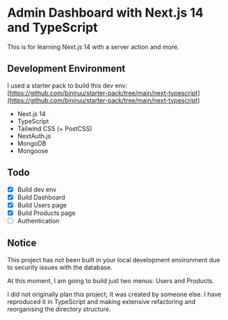 # Admin Dashboard with Next.js 14 and TypeScript

This is for learning Next.js 14 with a server action and more.

## Development Environment

I used a starter pack to build this dev env:
[https://github.com/biniruu/starter-pack/tree/main/next-typescript](https://github.com/biniruu/starter-pack/tree/main/next-typescript)

- Next.js 14
- TypeScript
- Tailwind CSS (+ PostCSS)
- NextAuth.js
- MongoDB
- Mongoose

## Todo

- [x] Build dev env
- [x] Build Dashboard
- [x] Build Users page
- [x] Build Products page
- [ ] Authentication

## Notice

This project has not been built in your local development environment due to security issues with the database.

At this moment, I am going to build just two menus: Users and Products.

I did not originally plan this project; It was created by someone else. I have reproduced it in TypeScript and making extensive refactoring and reorganising the directory structure.
